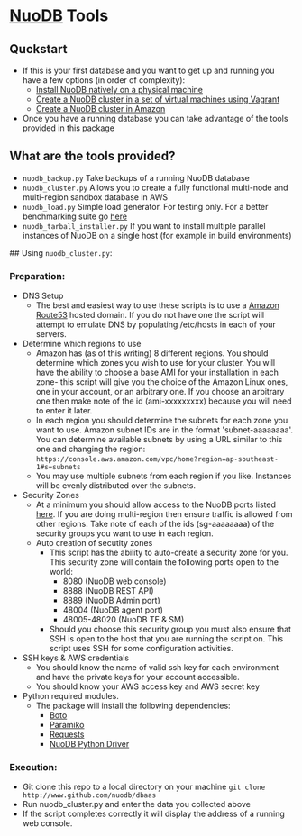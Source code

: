 
[NuoDB](http://www.nuodb.com) Tools
===========
## Quckstart
* If this is your first database and you want to get up and running you have a few options (in order of complexity):
  * [Install NuoDB natively on a physical machine](http://dev.nuodb.com/download-nuodb/request/download)
  * [Create a NuoDB cluster in a set of virtual machines using Vagrant](https://github.com/nuodb/nuodb-chef)
  * [Create a NuoDB cluster in Amazon](#cluster_instructions)
* Once you have a running database you can take advantage of the tools provided in this package

## What are the tools provided?
* `nuodb_backup.py` Take backups of a running NuoDB database 
* `nuodb_cluster.py` Allows you to create a fully functional multi-node and multi-region sandbox database in AWS
* `nuodb_load.py` Simple load generator. For testing only. For a better benchmarking suite go [here](http://tbd)
* `nuodb_tarball_installer.py` If you want to install multiple parallel instances of NuoDB on a single host (for example in build environments)

<a name="cluster_instructions"></a>## Using `nuodb_cluster.py`:

### Preparation:
* DNS Setup
  * The best and easiest way to use these scripts is to use a [Amazon Route53](http://aws.amazon.com/route53/) hosted domain. If you do not have one the script will attempt to emulate DNS by populating /etc/hosts in each of your servers.
* Determine which regions to use
  * Amazon has (as of this writing) 8 different regions. You should determine which zones you wish to use for your cluster. You will have the ability to choose a base AMI for your installation in each zone- this script will give you the choice of the Amazon Linux ones, one in your account, or an arbitrary one. If you choose an arbitrary one then make note of the id (ami-xxxxxxxxx) because you will need to enter it later.
  * In each region you should determine the subnets for each zone you want to use. Amazon subnet IDs are in the format 'subnet-aaaaaaaa'. You can determine available subnets by using a URL similar to this one and changing the region: `https://console.aws.amazon.com/vpc/home?region=ap-southeast-1#s=subnets`
  * You may use multiple subnets from each region if you like. Instances will be evenly distributed over the subnets.
* Security Zones
  * At a minimum you should allow access to the NuoDB ports listed [here](http://doc.nuodb.com/display/doc/Linux+Installation). If you are doing multi-region then ensure traffic is allowed from other regions. Take note of each of the ids (sg-aaaaaaaa) of the security groups you want to use in each region.
  * Auto creation of secutity zones
    * This script has the ability to auto-create a security zone for you. This security zone will contain the following ports open to the world:
      * 8080 (NuoDB web console)
      * 8888 (NuoDB REST API)
      * 8889 (NuoDB Admin port)
      * 48004 (NuoDB agent port)
      * 48005-48020 (NuoDB TE & SM)
    * Should you choose this security group you must also ensure that SSH is open to the host that you are running the script on. This script uses SSH for some configuration activities.
* SSH keys & AWS credentials
  * You should know the name of valid ssh key for each environment and have the private keys for your account accessible.
  * You should know your AWS access key and AWS secret key
* Python required modules.
  * The package will install the following dependencies:
    * [Boto](https://github.com/boto/boto/tree/master)
    * [Paramiko](https://github.com/paramiko/paramiko)
    * [Requests](http://docs.python-requests.org/en/latest/)
    * [NuoDB Python Driver](https://github.com/nuodb/nuodb-python)
  
### Execution:
* Git clone this repo to a local directory on your machine `git clone http://www.github.com/nuodb/dbaas`
* Run nuodb_cluster.py and enter the data you collected above
* If the script completes correctly it will display the address of a running web console.